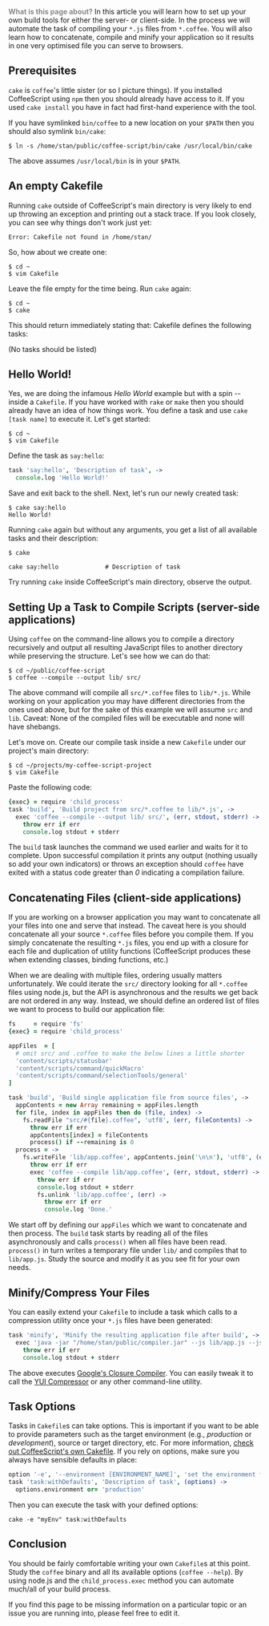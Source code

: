 <font color="#888888">**What is this page about?**</font> In this article you will learn how to set up your own build tools for either the server- or client-side. In the process we will automate the task of compiling your `*.js` files from `*.coffee`. You will also learn how to concatenate, compile and minify your application so it results in one very optimised file you can serve to browsers.</font> 

## Prerequisites

`cake` is `coffee`'s little sister (or so I picture things). If you installed CoffeeScript using `npm` then you should already have access to it. If you used `cake install` you have in fact had first-hand experience with the tool.

If you have symlinked `bin/coffee` to a new location on your `$PATH` then you should also symlink `bin/cake`:

    $ ln -s /home/stan/public/coffee-script/bin/cake /usr/local/bin/cake

The above assumes `/usr/local/bin` is in your `$PATH`.

## An empty Cakefile

Running `cake` outside of CoffeeScript's main directory is very likely to end up throwing an exception and printing out a stack trace. If you look closely, you can see why things don't work just yet:

    Error: Cakefile not found in /home/stan/

So, how about we create one:

    $ cd ~
    $ vim Cakefile

Leave the file empty for the time being. Run `cake` again:

    $ cd ~
    $ cake

This should return immediately stating that:
    Cakefile defines the following tasks:
    
(No tasks should be listed)

## Hello World!

Yes, we are doing the infamous *Hello World* example but with a spin -- inside a `Cakefile`. If you have worked with `rake` or `make` then you should already have an idea of how things work. You define a task and use `cake [task name]` to execute it. Let's get started:

    $ cd ~
    $ vim Cakefile

Define the task as `say:hello`:

```coffeescript
task 'say:hello', 'Description of task', ->
  console.log 'Hello World!'
```

Save and exit back to the shell. Next, let's run our newly created task:

    $ cake say:hello
    Hello World!

Running `cake` again but without any arguments, you get a list of all available tasks and their description:

    $ cake

    cake say:hello             # Description of task

Try running `cake` inside CoffeeScript's main directory, observe the output.

## Setting Up a Task to Compile Scripts (server-side applications)

Using `coffee` on the command-line allows you to compile a directory recursively and output all resulting JavaScript files to another directory while preserving the structure. Let's see how we can do that:

    $ cd ~/public/coffee-script
    $ coffee --compile --output lib/ src/

The above command will compile all `src/*.coffee` files to `lib/*.js`. While working on your application you may have different directories from the ones used above, but for the sake of this example we will assume `src` and `lib`. Caveat: None of the compiled files will be executable and none will have shebangs.

Let's move on. Create our compile task inside a new `Cakefile` under our project's main directory:

    $ cd ~/projects/my-coffee-script-project
    $ vim Cakefile

Paste the following code:

```coffeescript
{exec} = require 'child_process'
task 'build', 'Build project from src/*.coffee to lib/*.js', ->
  exec 'coffee --compile --output lib/ src/', (err, stdout, stderr) ->
    throw err if err
    console.log stdout + stderr
```

The `build` task launches the command we used earlier and waits for it to complete. Upon successful compilation it prints any output (nothing usually so add your own indicators) or throws an exception should `coffee` have exited with a status code greater than *0* indicating a compilation failure.

## Concatenating Files (client-side applications)

If you are working on a browser application you may want to concatenate all your files into one and serve that instead. The caveat here is you should concatenate all your source `*.coffee` files before you compile them. If you simply concatenate the resulting `*.js` files, you end up with a closure for each file and duplication of utility functions (CoffeeScript produces these when extending classes, binding functions, etc.)

When we are dealing with multiple files, ordering usually matters unfortunately. We could iterate the `src/` directory looking for all `*.coffee` files using node.js, but the API is asynchronous and the results we get back are not ordered in any way. Instead, we should define an ordered list of files we want to process to build our application file:

```coffeescript
fs     = require 'fs'
{exec} = require 'child_process'

appFiles  = [
  # omit src/ and .coffee to make the below lines a little shorter
  'content/scripts/statusbar'
  'content/scripts/command/quickMacro'
  'content/scripts/command/selectionTools/general'
]

task 'build', 'Build single application file from source files', ->
  appContents = new Array remaining = appFiles.length
  for file, index in appFiles then do (file, index) ->
    fs.readFile "src/#{file}.coffee", 'utf8', (err, fileContents) ->
      throw err if err
      appContents[index] = fileContents
      process() if --remaining is 0
  process = ->
    fs.writeFile 'lib/app.coffee', appContents.join('\n\n'), 'utf8', (err) ->
      throw err if err
      exec 'coffee --compile lib/app.coffee', (err, stdout, stderr) ->
        throw err if err
        console.log stdout + stderr
        fs.unlink 'lib/app.coffee', (err) ->
          throw err if err
          console.log 'Done.'
```

We start off by defining our `appFiles` which we want to concatenate and then process. The `build` task starts by reading all of the files asynchronously and calls `process()` when all files have been read. `process()` in turn writes a temporary file under `lib/` and compiles that to `lib/app.js`. Study the source and modify it as you see fit for your own needs.

## Minify/Compress Your Files

You can easily extend your `Cakefile` to include a task which calls to a compression utility once your `*.js` files have been generated:

```coffeescript
task 'minify', 'Minify the resulting application file after build', ->
  exec 'java -jar "/home/stan/public/compiler.jar" --js lib/app.js --js_output_file lib/app.production.js', (err, stdout, stderr) ->
    throw err if err
    console.log stdout + stderr
```

The above executes [Google's Closure Compiler](http://code.google.com/closure/compiler/). You can easily tweak it to call the [YUI Compressor](http://developer.yahoo.com/yui/compressor/) or any other command-line utility.

## Task Options

Tasks in `Cakefile`s can take options. This is important if you want to be able to provide parameters such as the target environment (e.g., *production* or *development*), source or target directory, etc. For more information, [check out CoffeeScript's own Cakefile](http://github.com/jashkenas/coffee-script/blob/master/Cakefile#L21). If you rely on options, make sure you always have sensible defaults in place:

```coffeescript
option '-e', '--environment [ENVIRONMENT_NAME]', 'set the environment for `task:withDefaults`'
task 'task:withDefaults', 'Description of task', (options) ->
  options.environment or= 'production'
```

Then you can execute the task with your defined options:
```
cake -e "myEnv" task:withDefaults
```

## Conclusion

You should be fairly comfortable writing your own `Cakefile`s at this point. Study the `coffee` binary and all its available options (`coffee --help`). By using node.js and the `child_process.exec` method you can automate much/all of your build process.

If you find this page to be missing information on a particular topic or an issue you are running into, please feel free to edit it.